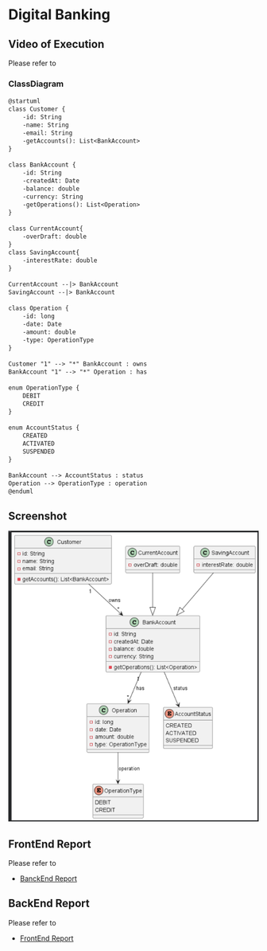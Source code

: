 # Digital Banking

## Video of Execution
Please refer to 

### ClassDiagram

```plantuml
@startuml
class Customer {
    -id: String
    -name: String
    -email: String
    -getAccounts(): List<BankAccount>
}

class BankAccount {
    -id: String
    -createdAt: Date
    -balance: double
    -currency: String
    -getOperations(): List<Operation>
}

class CurrentAccount{
    -overDraft: double
}
class SavingAccount{
    -interestRate: double
}

CurrentAccount --|> BankAccount
SavingAccount --|> BankAccount

class Operation {
    -id: long
    -date: Date
    -amount: double
    -type: OperationType
}

Customer "1" --> "*" BankAccount : owns
BankAccount "1" --> "*" Operation : has

enum OperationType {
    DEBIT
    CREDIT
}

enum AccountStatus {
    CREATED
    ACTIVATED
    SUSPENDED
}

BankAccount --> AccountStatus : status
Operation --> OperationType : operation
@enduml
```

## Screenshot

![image diagram](assets/img.png)

## FrontEnd Report
Please refer to 
- [BanckEnd Report](https://github.com/ENSET-JEE-DS/DigitalBanking/blob/NewMain/Code/DigitalBankingApplication/README.md)

## BackEnd Report
Please refer to
- [FrontEnd Report](https://github.com/ENSET-JEE-DS/DigitalBanking/blob/NewMain/Code/DigitalBankingApplication/README.md)

